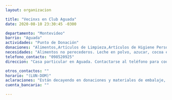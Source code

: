 ```yaml
---
layout: organizacion

title: "Vecinxs en Club Aguada"
date: 2020-08-10 23:30:45 -0300

departamento: "Montevideo"
barrio: "Aguada"
actividades: "Punto de Donación"
donaciones: "Alimentos,Artículos de Limpieza,Artículos de Higiene Personal"
necesidades: "Alimentos no perecederos. Leche en polvo, azucar, cocoa en lo posible en paquetitos de 100grs. y alimentos elaborados para meriendas. Tambien bandejas, bolsas, cajas, film."
telefono_contacto: "098520925"
direccion: "Casa particular en Aguada. Contactarse al teléfono para coordinar."

otros_contactos: ""
horario: "(LUN-DOM)"
aclaraciones: "Están decayendo en donaciones y materiales de embalaje, etc. Precisan vehiculos de vez en cuando para arrimar canastas."
cuenta_bancaria: ""

---
```

